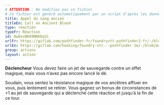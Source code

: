```yaml
---
# ATTENTION : Ne modifiez pas ce fichier
# Ce fichier est généré automatiquement par un script d'après les données du module Foundry VTT officiel et de sa traduction
title: Appel du sang ancien
titleEn: Call on Ancient Blood
type: reaction
typeFr: Réaction
id: 8w6esW689NNbbq3i
urlFr: https://gitlab.com/pathfinder-fr/foundryvtt-pathfinder2-fr/-/blob/master/data/actions/8w6esW689NNbbq3i.htm
urlEn: https://gitlab.com/hooking/foundry-vtt---pathfinder-2e/-/blob/master/packs/data/actions.db/call-on-ancient-blood.json
group: actions
layout: action
---
```

**Déclencheur** Vous devez faire un jet de sauvegarde contre un effet magique, mais vous n’avez pas encore lancé le dé.

Soudain, vous sentez la résistance magique de vos ancêtres affluer en vous, puis lentement se retirer. Vous gagnez un bonus de circonstances de +1 au jet de sauvegarde qui a déclenché cette réaction et jusqu’à la fin de ce tour.


